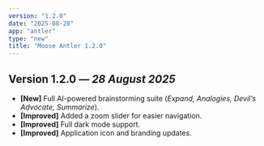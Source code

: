```yaml
---
version: "1.2.0"
date: "2025-08-28"
app: "antler"
type: "new"
title: "Moose Antler 1.2.0"
---
```


## Version 1.2.0 — *28 August 2025*

- **[New]** Full AI-powered brainstorming suite (*Expand, Analogies, Devil’s Advocate, Summarize*).  
- **[Improved]** Added a zoom slider for easier navigation.  
- **[Improved]** Full dark mode support.  
- **[Improved]** Application icon and branding updates.  

